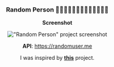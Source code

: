 <div align="center">

### Random Person 🧝🏻👩🏻‍🌾🧚🏻‍♀️👨🏻‍💻🧜🏻

**Screenshot**

!["Random Person" project screenshot](https://i.postimg.cc/MHrnSVYf/person.png)

**API**: https://randomuser.me

I was inspired by [**this**](https://js-beginners.github.io/random-person-api-project) project.

</div>
